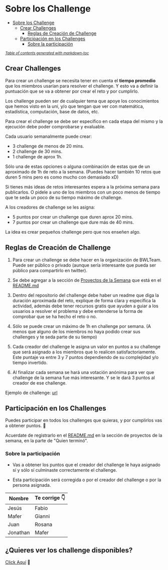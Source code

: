 # Sobre los Challenge

- [Sobre los Challenge](#sobre-los-challenge)
  * [Crear Challenges](#crear-challenges)
    + [Reglas de Creación de Challenge](#reglas-de-creaci-n-de-challenge)
  * [Participación en los Challenges](#participaci-n-en-los-challenges)
    + [Sobre la participación](#sobre-la-participaci-n)

<small><i><a href='http://ecotrust-canada.github.io/markdown-toc/'>Table of contents generated with markdown-toc</a></i></small>


## Crear Challenges

Para crear un challenge se necesita tener en cuenta el **tiempo promedio** que los miembros usarían para resolver el challenge. Y esto va a definir la puntuación que se va a obtener por crear el reto y por cumplirlo.

Los challenge pueden ser de cualquier tema que apoye los conocimientos que hemos visto en la uni, y/o que tengan que ver con matemática, estadística, computación, base de datos, etc.

Para crear el challenge se debe ser específico en cada etapa del mismo y la ejecución debe poder comprobarse y evaluable.

Cada usuario semanalmente puede crear:

- 3 challenge de menos de 20 mins.
- 2 challenge de 30 mins.
- 1 challenge de aprox 1h.

Sólo una de estas opciones o alguna combinación de estas que de un aproximado de 1h de reto a la semana. (Puedes hacer también 10 retos que duren 5 mins pero es como mucho con demasiado xD)

Si tienes más ideas de retos interesantes espera a la próxima semana para publicarlos. O pidele a uno de los miembros con un poco menos de tiempo que te seda un poco de su tiempo máximo de challenge.

A los creadores de challenge se les asigna:
- 5 puntos por crear un challenge que duren aprox 20 mins.
- 7 puntos por crear un challenge que dure más de 40 mins.

La idea es crear pequeños challenge pero que nos enseñen algo.

## Reglas de Creación de Challenge

1. Para crear un challenge se debe hacer en la organización de BWLTeam. Puede ser público o privado (aunque sería interesante que pueda ser público para compartirlo en twitter).

2. Se debe agregar a la sección de [Proyectos de la Semana](url) que está en el [README.md](./README.md)

3. Dentro del repositorio del challenge debe haber un readme que diga la duración aproximada del reto, explique de forma clara y específica la actividad, además debe tener recursos gratis que ayuden a guiar a los usuarios a resolver el problema y debe entenderse la forma de comprobar que se ha hecho el reto o no.

4. Sólo se puede crear un máximo de 1h en challenge por semana. (A menos que alguno de los miembros no haya podido crear sus challenges y te seda parte de su tiempo)

5. Cada creador del challenge le asigna un valor en puntos a su challenge que será asignado a los miembros que lo realicen satisfactoriamente. Este puntaje va entre 3 y 7 puntos dependiendo de su complejidad y/o tiempo invertido.

6. Al finalizar cada semana se hará una votación anónima para ver que challenge de la semana fue más interesante. Y se le dará 3 puntos al creador de ese challenge.

Ejemplo de challenge: [url](url)

## Participación en los Challenges

Puedes participar en todos los challenges que quieras, y por cumplirlos vas a obtener puntos.
:raised_hands:

Acuerdate de registrarlo en el [README.md](./README.md) en la sección de proyectos de la semana, en la parte de "Quien terminó".

### Sobre la participación

- Vas a obtener los puntos que el creador del challenge le haya asignado sí y sólo sí culminaste correctamente el challenge.

- Esta participación será corregida o por el creador del challenge o por la persona asignada.

| Nombre | Te corrige :point_down: |
|---|---|
| Jesús | Fabio |
| Mafer | Gianni |
| Juan | Rosana |
| Jonathan | Mafer |

## ¿Quieres ver los challenge disponibles?

[Click Aquí](./README.md) :tada: